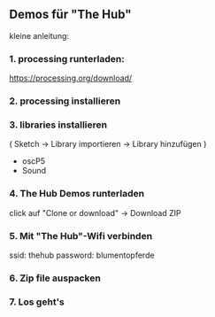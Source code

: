 ## Demos für "The Hub"

kleine anleitung:

### 1. processing runterladen:
https://processing.org/download/

### 2. processing installieren

### 3. libraries installieren
( Sketch -> Library importieren -> Library hinzufügen )
- oscP5
- Sound

### 4. The Hub Demos runterladen
click auf "Clone or download" -> Download ZIP

### 5. Mit "The Hub"-Wifi verbinden
ssid: thehub
password: blumentopferde

### 6. Zip file auspacken

### 7. Los geht's
